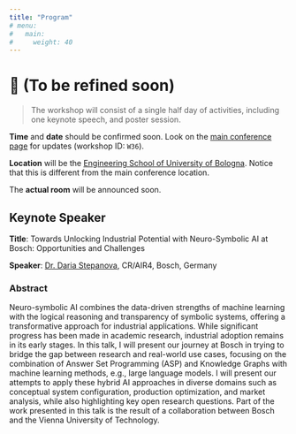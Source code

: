 ```yaml
---
title: "Program"
# menu:
#   main:
#     weight: 40
---
```


# 🚧 (To be refined soon)

> The workshop will consist of a single half day of activities, including one keynote speech, and poster session. 

<!-- While keynote speeches will be delivered by prominent figures in the NeSy community (preferably one from academia and one from industry), 
the poster sessions will be organized to allow authors to present their work to the audience. In particular, each poster shall correspond to one paper accepted for presentation by the program committee. Keynotes will address relevant open issues as well as key challenges affecting the development or deployment of NeSy in real-world scenarios. Moreover, we aim for keynote speakers to provide insights on the recent trends in NeSy engineering and future research directions. On the other hand, the preference for poster sessions over traditional paper presentations is motivated by the desire to foster discussion and interaction among participants. -->

__Time__ and __date__ should be confirmed soon.
Look on the [main conference page](https://ecai2025.org/workshops/) for updates (workshop ID: `W36`).

__Location__ will be the [Engineering School of University of Bologna](https://maps.app.goo.gl/o7nfmhguuheY5s9QA).
Notice that this is different from the main conference location.

The __actual room__ will be announced soon.

## Keynote Speaker

__Title__: Towards Unlocking Industrial Potential with Neuro-Symbolic AI at Bosch: Opportunities and Challenges

__Speaker__: [Dr. Daria Stepanova](https://dariastepanova.github.io/), CR/AIR4, Bosch, Germany

### Abstract

Neuro-symbolic AI combines the data-driven strengths of machine
learning with the logical reasoning and transparency of symbolic systems,
offering a transformative approach for industrial applications. While
significant progress has been made in academic research, industrial adoption
remains in its early stages. In this talk, I will present our journey at
Bosch in trying to bridge the gap between research and real-world use cases,
focusing on the combination of Answer Set Programming (ASP) and Knowledge
Graphs with machine learning methods, e.g., large language models. I will
present our attempts to apply these hybrid AI approaches in diverse domains
such as conceptual system configuration, production optimization, and market
analysis, while also highlighting key open research questions.  Part of the
work presented in this talk is the result of a collaboration between Bosch
and the Vienna University of Technology.

